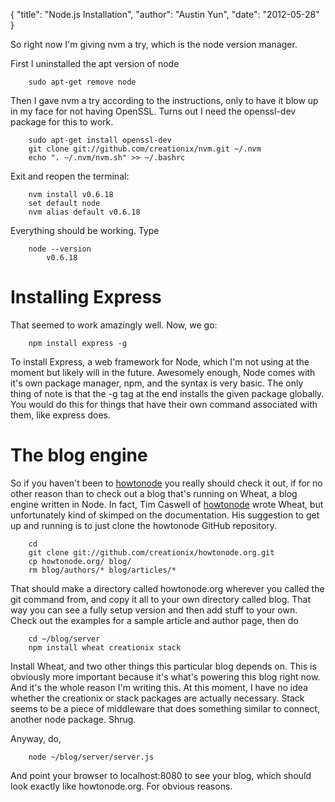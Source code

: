 {
    "title": "Node.js Installation",
    "author": "Austin Yun",
    "date": "2012-05-28"
}

So right now I'm giving nvm a try, which is the node version manager.

First I uninstalled the apt version of node
```
    sudo apt-get remove node
```
Then I gave nvm a try according to the instructions, only to have it blow up in my face for not having OpenSSL.
Turns out I need the openssl-dev package for this to work.
```
    sudo apt-get install openssl-dev
    git clone git://github.com/creationix/nvm.git ~/.nvm
    echo ". ~/.nvm/nvm.sh" >> ~/.bashrc
```
Exit and reopen the terminal:
```
    nvm install v0.6.18
    set default node
    nvm alias default v0.6.18
```
Everything should be working.
Type
```
    node --version
        v0.6.18
```

# Installing Express
That seemed to work amazingly well.
Now, we go:
```
    npm install express -g
```
To install Express, a web framework for Node, which I'm not using at the moment but likely will in the future.
Awesomely enough, Node comes with it's own package manager, npm, and the syntax is very basic.
The only thing of note is that the -g tag at the end installs the given package globally.
You would do this for things that have their own command associated with them, like express does.

# The blog engine
So if you haven't been to [howtonode][1] you really should check it out, if for no other reason than to check out a blog that's running on Wheat, a blog engine written in Node.
In fact, Tim Caswell of [howtonode][1] wrote Wheat, but unfortunately kind of skimped on the documentation.
His suggestion to get up and running is to just clone the howtonode GitHub repository.
```
    cd
    git clone git://github.com/creationix/howtonode.org.git
    cp howtonode.org/ blog/
    rm blog/authors/* blog/articles/*
```
That should make a directory called howtonode.org wherever you called the git command from, and copy it all to your own directory called blog.
That way you can see a fully setup version and then add stuff to your own. Check out the examples for a sample article and author page, then do
```
    cd ~/blog/server
    npm install wheat creationix stack
```
Install Wheat, and two other things this particular blog depends on.
This is obviously more important because it's what's powering this blog right now.
And it's the whole reason I'm writing this.
At this moment, I have no idea whether the creationix or stack packages are actually necessary.
Stack seems to be a piece of middleware that does something similar to connect, another node package.
Shrug.

Anyway, do,
```
    node ~/blog/server/server.js
```
And point your browser to localhost:8080 to see your blog, which should look exactly like howtonode.org.
For obvious reasons.

[1]: http://howtonode.org "How To Node"
